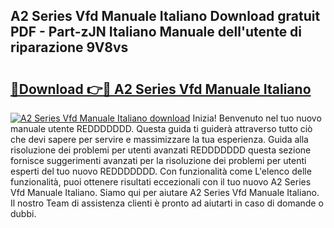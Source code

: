## A2 Series Vfd Manuale Italiano Download gratuit PDF - Part-zJN Italiano Manuale dell'utente di riparazione 9V8vs

# <h2><a href="http://dffxtj.blite.top/?on=A2+Series+Vfd+Manuale+Italiano">🔗Download 👉🔴 A2 Series Vfd Manuale Italiano</a></h2>

[![A2 Series Vfd Manuale Italiano download](https://i.imgur.com/lujVjoI.png)](http://dffxtj.blite.top/?on=A2+Series+Vfd+Manuale+Italiano)
Inizia! Benvenuto nel tuo nuovo manuale utente REDDDDDDD. Questa guida ti guiderà attraverso tutto ciò che devi sapere per servire e massimizzare la tua esperienza. Guida alla risoluzione dei problemi per utenti avanzati REDDDDDDD questa sezione fornisce suggerimenti avanzati per la risoluzione dei problemi per utenti esperti del tuo nuovo REDDDDDDD. Con funzionalità come L'elenco delle funzionalità, puoi ottenere risultati eccezionali con il tuo nuovo A2 Series Vfd Manuale Italiano. Siamo qui per aiutare A2 Series Vfd Manuale Italiano. Il nostro Team di assistenza clienti è pronto ad aiutarti in caso di domande o dubbi.
